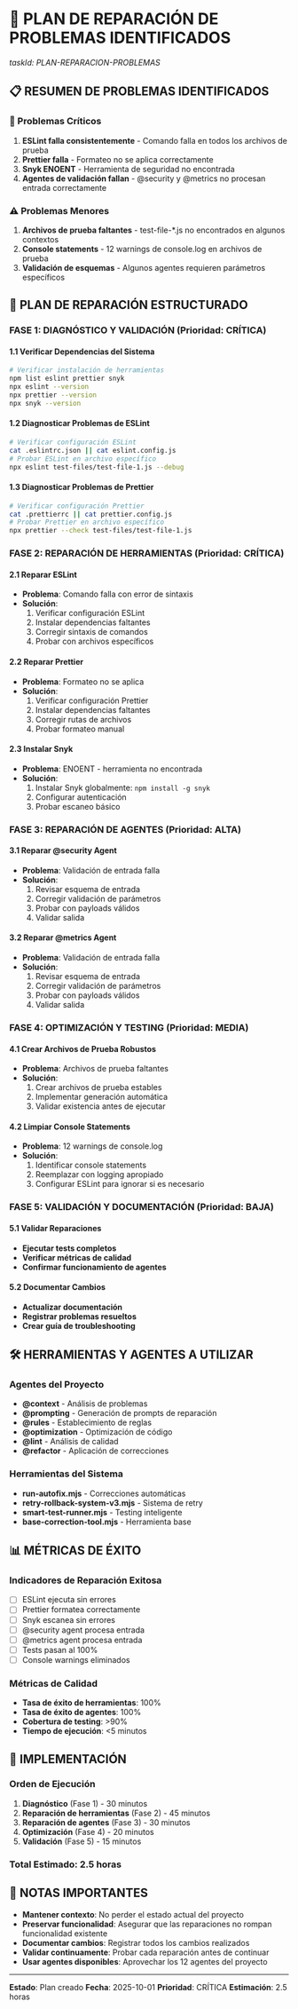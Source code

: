 # 🔧 PLAN DE REPARACIÓN DE PROBLEMAS IDENTIFICADOS
*taskId: PLAN-REPARACION-PROBLEMAS*

## 📋 RESUMEN DE PROBLEMAS IDENTIFICADOS

### 🚨 Problemas Críticos
1. **ESLint falla consistentemente** - Comando falla en todos los archivos de prueba
2. **Prettier falla** - Formateo no se aplica correctamente
3. **Snyk ENOENT** - Herramienta de seguridad no encontrada
4. **Agentes de validación fallan** - @security y @metrics no procesan entrada correctamente

### ⚠️ Problemas Menores
1. **Archivos de prueba faltantes** - test-file-*.js no encontrados en algunos contextos
2. **Console statements** - 12 warnings de console.log en archivos de prueba
3. **Validación de esquemas** - Algunos agentes requieren parámetros específicos

## 🎯 PLAN DE REPARACIÓN ESTRUCTURADO

### FASE 1: DIAGNÓSTICO Y VALIDACIÓN (Prioridad: CRÍTICA)

#### 1.1 Verificar Dependencias del Sistema
```bash
# Verificar instalación de herramientas
npm list eslint prettier snyk
npx eslint --version
npx prettier --version
npx snyk --version
```

#### 1.2 Diagnosticar Problemas de ESLint
```bash
# Verificar configuración ESLint
cat .eslintrc.json || cat eslint.config.js
# Probar ESLint en archivo específico
npx eslint test-files/test-file-1.js --debug
```

#### 1.3 Diagnosticar Problemas de Prettier
```bash
# Verificar configuración Prettier
cat .prettierrc || cat prettier.config.js
# Probar Prettier en archivo específico
npx prettier --check test-files/test-file-1.js
```

### FASE 2: REPARACIÓN DE HERRAMIENTAS (Prioridad: CRÍTICA)

#### 2.1 Reparar ESLint
- **Problema**: Comando falla con error de sintaxis
- **Solución**: 
  1. Verificar configuración ESLint
  2. Instalar dependencias faltantes
  3. Corregir sintaxis de comandos
  4. Probar con archivos específicos

#### 2.2 Reparar Prettier
- **Problema**: Formateo no se aplica
- **Solución**:
  1. Verificar configuración Prettier
  2. Instalar dependencias faltantes
  3. Corregir rutas de archivos
  4. Probar formateo manual

#### 2.3 Instalar Snyk
- **Problema**: ENOENT - herramienta no encontrada
- **Solución**:
  1. Instalar Snyk globalmente: `npm install -g snyk`
  2. Configurar autenticación
  3. Probar escaneo básico

### FASE 3: REPARACIÓN DE AGENTES (Prioridad: ALTA)

#### 3.1 Reparar @security Agent
- **Problema**: Validación de entrada falla
- **Solución**:
  1. Revisar esquema de entrada
  2. Corregir validación de parámetros
  3. Probar con payloads válidos
  4. Validar salida

#### 3.2 Reparar @metrics Agent
- **Problema**: Validación de entrada falla
- **Solución**:
  1. Revisar esquema de entrada
  2. Corregir validación de parámetros
  3. Probar con payloads válidos
  4. Validar salida

### FASE 4: OPTIMIZACIÓN Y TESTING (Prioridad: MEDIA)

#### 4.1 Crear Archivos de Prueba Robustos
- **Problema**: Archivos de prueba faltantes
- **Solución**:
  1. Crear archivos de prueba estables
  2. Implementar generación automática
  3. Validar existencia antes de ejecutar

#### 4.2 Limpiar Console Statements
- **Problema**: 12 warnings de console.log
- **Solución**:
  1. Identificar console statements
  2. Reemplazar con logging apropiado
  3. Configurar ESLint para ignorar si es necesario

### FASE 5: VALIDACIÓN Y DOCUMENTACIÓN (Prioridad: BAJA)

#### 5.1 Validar Reparaciones
- **Ejecutar tests completos**
- **Verificar métricas de calidad**
- **Confirmar funcionamiento de agentes**

#### 5.2 Documentar Cambios
- **Actualizar documentación**
- **Registrar problemas resueltos**
- **Crear guía de troubleshooting**

## 🛠️ HERRAMIENTAS Y AGENTES A UTILIZAR

### Agentes del Proyecto
- **@context** - Análisis de problemas
- **@prompting** - Generación de prompts de reparación
- **@rules** - Establecimiento de reglas
- **@optimization** - Optimización de código
- **@lint** - Análisis de calidad
- **@refactor** - Aplicación de correcciones

### Herramientas del Sistema
- **run-autofix.mjs** - Correcciones automáticas
- **retry-rollback-system-v3.mjs** - Sistema de retry
- **smart-test-runner.mjs** - Testing inteligente
- **base-correction-tool.mjs** - Herramienta base

## 📊 MÉTRICAS DE ÉXITO

### Indicadores de Reparación Exitosa
- [ ] ESLint ejecuta sin errores
- [ ] Prettier formatea correctamente
- [ ] Snyk escanea sin errores
- [ ] @security agent procesa entrada
- [ ] @metrics agent procesa entrada
- [ ] Tests pasan al 100%
- [ ] Console warnings eliminados

### Métricas de Calidad
- **Tasa de éxito de herramientas**: 100%
- **Tasa de éxito de agentes**: 100%
- **Cobertura de testing**: >90%
- **Tiempo de ejecución**: <5 minutos

## 🚀 IMPLEMENTACIÓN

### Orden de Ejecución
1. **Diagnóstico** (Fase 1) - 30 minutos
2. **Reparación de herramientas** (Fase 2) - 45 minutos
3. **Reparación de agentes** (Fase 3) - 30 minutos
4. **Optimización** (Fase 4) - 20 minutos
5. **Validación** (Fase 5) - 15 minutos

### Total Estimado: 2.5 horas

## 📝 NOTAS IMPORTANTES

- **Mantener contexto**: No perder el estado actual del proyecto
- **Preservar funcionalidad**: Asegurar que las reparaciones no rompan funcionalidad existente
- **Documentar cambios**: Registrar todos los cambios realizados
- **Validar continuamente**: Probar cada reparación antes de continuar
- **Usar agentes disponibles**: Aprovechar los 12 agentes del proyecto

---

**Estado**: Plan creado
**Fecha**: 2025-10-01
**Prioridad**: CRÍTICA
**Estimación**: 2.5 horas

